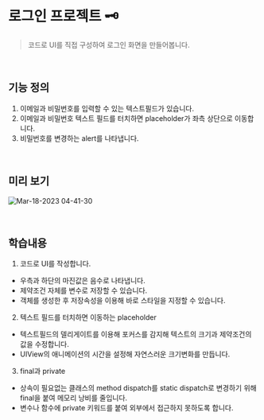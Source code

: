 # 로그인 프로젝트 🗝️
> 코드로 UI를 직접 구성하여 로그인 화면을 만들어봅니다.
</br>

## 기능 정의
1. 이메일과 비밀번호를 입력할 수 있는 텍스트필드가 있습니다.
2. 이메일과 비밀번호 텍스트 필드를 터치하면 placeholder가 좌측 상단으로 이동합니다.
3. 비밀번호를 변경하는 alert를 나타냅니다.

</br>

## 미리 보기
![Mar-18-2023 04-41-30](https://user-images.githubusercontent.com/76806444/226011654-c277d289-04c1-499c-af70-646efbbc14d4.gif)


</br>

## 학습내용
1. 코드로 UI를 작성합니다.
- 우측과 하단의 마진값은 음수로 나타냅니다.
- 제약조건 자체를 변수로 저장할 수 있습니다.
- 객체를 생성한 후 저장속성을 이용해 바로 스타일을 지정할 수 있습니다.

2. 텍스트 필드를 터치하면 이동하는 placeholder
- 텍스트필드의 델리게이트를 이용해 포커스를 감지해 텍스트의 크기과 제약조건의 값을 수정합니다.
- UIView의 애니메이션의 시간을 설정해 자연스러운 크기변화를 만듭니다.

3. final과 private
- 상속이 필요없는 클래스의 method dispatch를 static dispatch로 변경하기 위해 final을 붙여 메모리 낭비를 줄입니다.
- 변수나 함수에 private 키워드를 붙여 외부에서 접근하지 못하도록 합니다.
